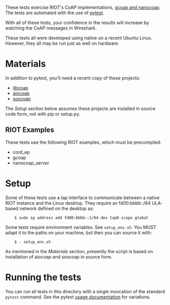 These tests exercise RIOT's CoAP implementations, [gcoap and nanocoap](https://github.com/RIOT-OS/RIOT/wiki/CoAP-Home). The tests are automated with the use of [pytest](https://pytest.org/).

With all of these tests, your confidence in the results will increase by watching the CoAP messages in Wireshark.

These tests all were developed using native on a recent Ubuntu Linux. However, they all may be run just as well on hardware.

Materials
=========

In addition to pytest, you'll need a recent copy of these projects:

* [libcoap](https://github.com/obgm/libcoap)
* [aiocoap](https://github.com/chrysn/aiocoap)
* [soscoap](https://github.com/kb2ma/soscoap)

The _Setup_ section below assumes these projects are installed in source code form, not with pip or setup.py.

RIOT Examples
-------------
These tests use the following RIOT examples, which must be precompiled:

* cord_ep
* gcoap
* nanocoap_server

Setup
=====

Some of these tests use a tap interface to communicate between a native RIOT instance and the Linux desktop. They require an fd00:bbbb::/64 ULA-based network defined on the desktop as:
```
    $ sudo ip address add fd00:bbbb::1/64 dev tap0 scope global
```

Some tests require environment variables. See `setup_env.sh`. You MUST adapt it to the paths on your machine, but then you can source it with:
```
    $ . setup_env.sh
```
As mentioned in the _Materials_ section, presently the script is based on installation of aiocoap and soscoap in source form.

Running the tests
=================
You can run all tests in this directory with a single invocation of the standard `pytest` command. See the pytest [usage documentation](https://docs.pytest.org/en/latest/usage.html) for variations.
